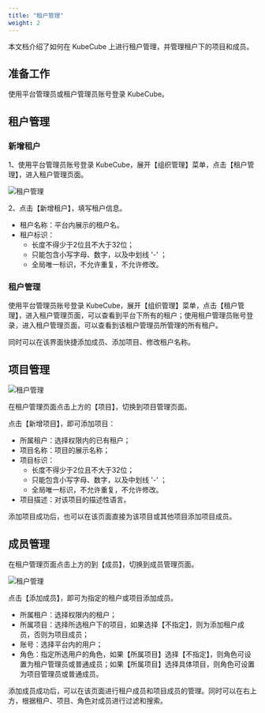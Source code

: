 ```yaml
---
title: "租户管理"
weight: 2
---
```


本文档介绍了如何在 KubeCube 上进行租户管理，并管理租户下的项目和成员。

## 准备工作

使用平台管理员或租户管理员账号登录 KubeCube。

## 租户管理

### 新增租户

1、使用平台管理员账号登录 KubeCube，展开【组织管理】菜单，点击【租户管理】，进入租户管理页面。

![租户管理](/imgs/产品使用指南/运维管理功能/租户管理/租户管理.png)

2、点击【新增租户】，填写租户信息。

- 租户名称：平台内展示的租户名。
- 租户标识：
  - 长度不得少于2位且不大于32位；
  - 只能包含小写字母、数字，以及中划线 '-' ；
  - 全局唯一标识，不允许重复，不允许修改。

### 租户管理

使用平台管理员账号登录 KubeCube，展开【组织管理】菜单，点击【租户管理】，进入租户管理页面，可以查看到平台下所有的租户；使用租户管理员账号登录，进入租户管理页面，可以查看到该租户管理员所管理的所有租户。

同时可以在该界面快捷添加成员、添加项目、修改租户名称。



## 项目管理

![租户管理](/imgs/产品使用指南/运维管理功能/租户管理/项目管理.png)

在租户管理页面点击上方的【项目】，切换到项目管理页面。

点击【新增项目】，即可添加项目：

- 所属租户：选择权限内的已有租户；
- 项目名称：项目的展示名称；
- 项目标识：
  - 长度不得少于2位且不大于32位；
  - 只能包含小写字母、数字，以及中划线 '-' ；
  - 全局唯一标识，不允许重复，不允许修改。
- 项目描述：对该项目的描述性语言。

添加项目成功后，也可以在该页面直接为该项目或其他项目添加项目成员。

## 成员管理

在租户管理页面点击上方的到【成员】，切换到成员管理页面。

![租户管理](/imgs/产品使用指南/运维管理功能/租户管理/成员管理.png)

点击【添加成员】，即可为指定的租户或项目添加成员。

- 所属租户：选择权限内的租户；
- 所属项目：选择所选租户下的项目，如果选择【不指定】，则为添加租户成员，否则为项目成员；
- 账号：选择平台内的用户；
- 角色：指定所选用户的角色，如果【所属项目】选择【不指定】，则角色可设置为租户管理员或普通成员；如果【所属项目】选择具体项目，则角色可设置为项目管理员或普通成员。

添加成员成功后，可以在该页面进行租户成员和项目成员的管理。同时可以在右上方，根据租户、项目、角色对成员进行过滤和搜索。

